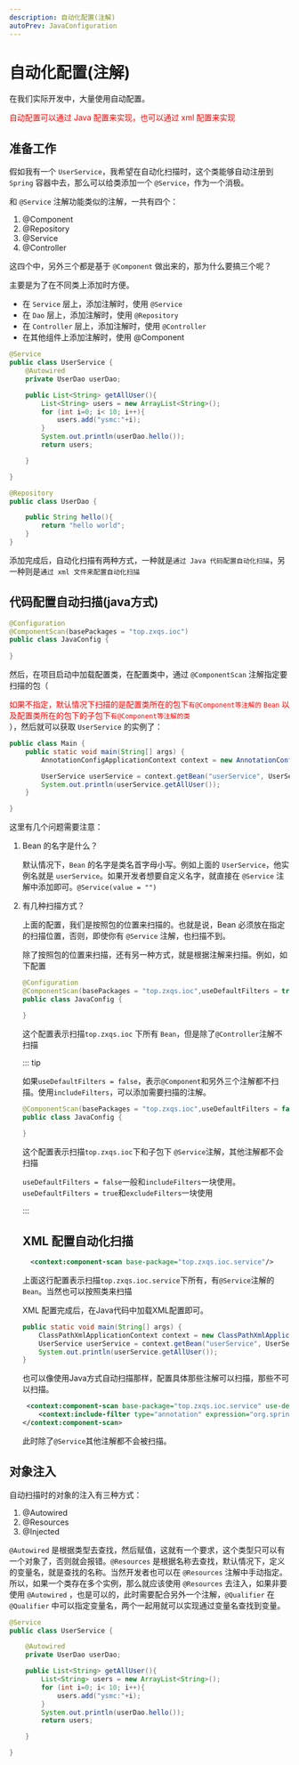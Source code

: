 ```yaml
---
description: 自动化配置(注解)
autoPrev: JavaConfiguration
---
```


# 自动化配置(注解)

在我们实际开发中，大量使用自动配置。

<div style="color:red">自动配置可以通过 Java 配置来实现，也可以通过 xml 配置来实现</div>

## 准备工作
假如我有一个 `UserService`，我希望在自动化扫描时，这个类能够自动注册到 `Spring` 容器中去，那么可以给类添加一个 `@Service`，作为一个消极。

和 `@Service` 注解功能类似的注解，一共有四个：

1. @Component
2. @Repository
3. @Service
4. @Controller

这四个中，另外三个都是基于 `@Component` 做出来的，那为什么要搞三个呢？

主要是为了在不同类上添加时方便。

* 在 `Service` 层上，添加注解时，使用 `@Service`
* 在 `Dao` 层上，添加注解时，使用 `@Repository`
* 在 `Controller` 层上，添加注解时，使用 `@Controller`
* 在其他组件上添加注解时，使用 @Component

```java
@Service
public class UserService {
    @Autowired
    private UserDao userDao;

    public List<String> getAllUser(){
        List<String> users = new ArrayList<String>();
        for (int i=0; i< 10; i++){
            users.add("ysmc:"+i);
        }
        System.out.println(userDao.hello());
        return users;

    }

}
```
```java
@Repository
public class UserDao {

    public String hello(){
        return "hello world";
    }
}
```

添加完成后，自动化扫描有两种方式，一种就是`通过 Java 代码配置自动化扫描`，另一种则是`通过 xml 文件来配置自动化扫描`

## 代码配置自动扫描(java方式)

```java
@Configuration
@ComponentScan(basePackages = "top.zxqs.ioc")
public class JavaConfig {
    
}
```
然后，在项目启动中加载配置类，在配置类中，通过 `@ComponentScan` 注解指定要扫描的包（<div style="color:red">如果不指定，默认情况下扫描的是配置类所在的包下`有@Component等注解的` `Bean` 以及配置类所在的包下的子包下`有@Component等注解的类`</div>），然后就可以获取 `UserService` 的实例了：

```java
public class Main {
    public static void main(String[] args) {
        AnnotationConfigApplicationContext context = new AnnotationConfigApplicationContext(JavaConfig.class);

        UserService userService = context.getBean("userService", UserService.class);
        System.out.println(userService.getAllUser());
    }

}
```

这里有几个问题需要注意：

1. Bean 的名字是什么？
    
    默认情况下，`Bean` 的名字是类名首字母小写。例如上面的 `UserService`，他实例名就是 `userService`。如果开发者想要自定义名字，就直接在 `@Service` 注解中添加即可。`@Service(value = "")`

2. 有几种扫描方式？

    上面的配置，我们是按照包的位置来扫描的。也就是说，Bean 必须放在指定的扫描位置，否则，即使你有 `@Service` 注解，也扫描不到。

    除了按照包的位置来扫描，还有另一种方式，就是根据注解来扫描。例如，如下配置
    ```java
    @Configuration
    @ComponentScan(basePackages = "top.zxqs.ioc",useDefaultFilters = true,excludeFilters = {@ComponentScan.Filter(type = FilterType.ANNOTATION,classes = Controller.class)})
    public class JavaConfig {

    }
    ```
    这个配置表示扫描`top.zxqs.ioc` 下所有 `Bean`，但是除了`@Controller`注解不扫描

    ::: tip

    如果`useDefaultFilters = false`，表示`@Component`和另外三个注解都不扫描。使用`includeFilters`，可以添加需要扫描的注解。

    ```java
    @ComponentScan(basePackages = "top.zxqs.ioc",useDefaultFilters = false,includeFilters = {@ComponentScan.Filter(type = FilterType.ANNOTATION,classes = Service.class)})
    public class JavaConfig {
        
    }
    ```
     这个配置表示扫描`top.zxqs.ioc`下和子包下 `@Service`注解，其他注解都不会扫描

    `useDefaultFilters = false`一般和`includeFilters`一块使用。`useDefaultFilters = true`和`excludeFilters`一块使用

    :::

    ## XML 配置自动化扫描
    
    ```xml
      <context:component-scan base-package="top.zxqs.ioc.service"/>
    ```
    上面这行配置表示扫描`top.zxqs.ioc.service`下所有，有`@Service`注解的`Bean`。当然也可以按照类来扫描

    XML 配置完成后，在Java代码中加载XML配置即可。

    ```java
    public static void main(String[] args) {
        ClassPathXmlApplicationContext context = new ClassPathXmlApplicationContext("applicationContext.xml");
        UserService userService = context.getBean("userService", UserService.class);
        System.out.println(userService.getAllUser());
    }
    ```

    也可以像使用Java方式自动扫描那样，配置具体那些注解可以扫描，那些不可以扫描。

    ```xml
     <context:component-scan base-package="top.zxqs.ioc.service" use-default-filters="false">
        <context:include-filter type="annotation" expression="org.springframework.stereotype.Service"/>
    </context:component-scan>
    ```

    此时除了`@Service`其他注解都不会被扫描。

## 对象注入

自动扫描时的对象的注入有三种方式：
1. @Autowired
2. @Resources
3. @Injected


`@Autowired` 是根据类型去查找，然后赋值，这就有一个要求，这个类型只可以有一个对象了，否则就会报错。`@Resources` 是根据名称去查找，默认情况下，定义的变量名，就是查找的名称。当然开发者也可以在 `@Resources` 注解中手动指定。所以，如果一个类存在多个实例，那么就应该使用 `@Resources` 去注入，如果非要使用 `@Autowired` ，也是可以的，此时需要配合另外一个注解，`@Qualifier` 在 `@Qualifier` 中可以指定变量名，两个一起用就可以实现通过变量名查找到变量。

```java
@Service
public class UserService {

    @Autowired
    private UserDao userDao;

    public List<String> getAllUser(){
        List<String> users = new ArrayList<String>();
        for (int i=0; i< 10; i++){
            users.add("ysmc:"+i);
        }
        System.out.println(userDao.hello());
        return users;

    }

}
```

